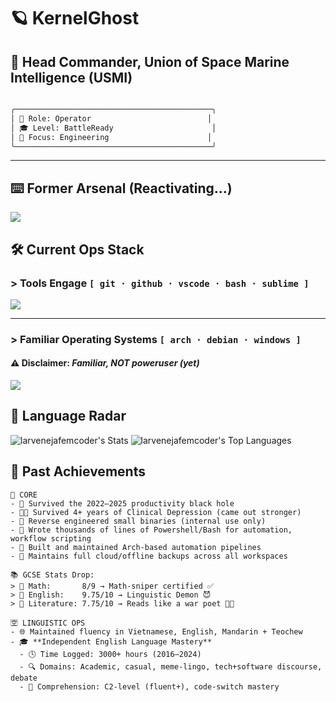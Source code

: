 # 🪐 KernelGhost  
## 🚀 Head Commander, Union of Space Marine Intelligence (USMI)
```markdown

╭────────────────────────────────────────────╮
│ 🧠 Role: Operator                          │
│ 🎓 Level: BattleReady                      │
│ 🔐 Focus: Engineering                      │
╰────────────────────────────────────────────╯

```
---

## ⌨️ Former Arsenal (Reactivating...)

<div align="left">
  <img src="https://skillicons.dev/icons?i=cpp,cs,rust,python" />
</div>


## 🛠️ Current Ops Stack

### > Tools Engage `[ git · github · vscode · bash · sublime ]`

<div align="left">
  <img src="https://skillicons.dev/icons?i=git,github,vscode,sublime,bash" />
</div>

---

### > Familiar Operating Systems `[ arch · debian · windows ]`  
#### ⚠️ Disclaimer: *Familiar, NOT poweruser (yet)*

<div align="left">
  <img src="https://skillicons.dev/icons?i=linux,debian,arch,windows" />
</div>



## 🍡 Language Radar

![larvenejafemcoder's Stats](https://github-readme-stats.vercel.app/api?username=larvenejafemcoder&theme=vue-dark&show_icons=true&hide_border=false&count_private=true)
![larvenejafemcoder's Top Languages](https://github-readme-stats.vercel.app/api/top-langs/?username=larvenejafemcoder&theme=vue-dark&layout=compact&hide=javascript,typescript,css,scss,html,less,yacc,shell,makefile,game%20maker%20language,gcc%20machine%20description,ampl,swig,stylus,astro,svelte,assembly,gaml,go,fortran,ada,gml,yy,d,gdscript&hide_border=false&size_weight=0.5&count_weight=0.5)


## 🧾 Past Achievements 

```
🎯 CORE
- 🧠 Survived the 2022–2025 productivity black hole
- 😵‍💫 Survived 4+ years of Clinical Depression (came out stronger)
- 🧪 Reverse engineered small binaries (internal use only)
- 🔧 Wrote thousands of lines of Powershell/Bash for automation, workflow scripting
- 🦾 Built and maintained Arch-based automation pipelines
- 💾 Maintains full cloud/offline backups across all workspaces

📚 GCSE Stats Drop:
> 📐 Math:       8/9 → Math-sniper certified ✅  
> 💬 English:    9.75/10 → Linguistic Demon 😈  
> 📖 Literature: 7.75/10 → Reads like a war poet 📜💥

🈳 LINGUISTIC OPS
- 🌐 Maintained fluency in Vietnamese, English, Mandarin + Teochew
- 🎓 **Independent English Language Mastery**
  - 🕓 Time Logged: 3000+ hours (2016–2024)
  - 🔍 Domains: Academic, casual, meme-lingo, tech+software discourse, debate
  - 🧠 Comprehension: C2-level (fluent+), code-switch mastery
```
